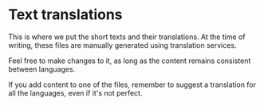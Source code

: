 # Text translations

This is where we put the short texts and their translations. At the time of writing, these files are manually generated using translation services.

Feel free to make changes to it, as long as the content remains consistent between languages.

If you add content to one of the files, remember to suggest a translation for all the languages, even if it's not perfect.